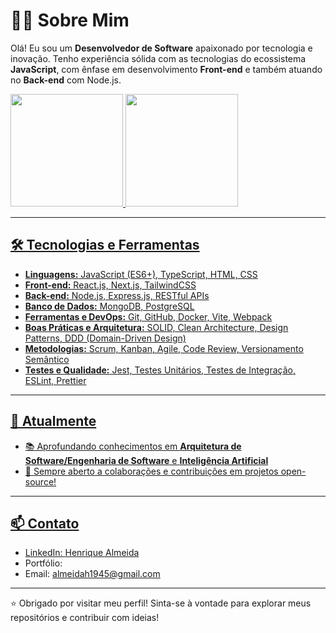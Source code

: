 # 👨‍💻 Sobre Mim

Olá! Eu sou um **Desenvolvedor de Software** apaixonado por tecnologia e inovação. Tenho experiência sólida com as tecnologias do ecossistema **JavaScript**, com ênfase em desenvolvimento **Front-end** e também atuando no **Back-end** com Node.js.

<div>
<a href="https://github.com/rickshf">
<img loading="lazy" height="180em" src="https://github-readme-stats.vercel.app/api/top-langs/?username=seu-usuário-aqui&layout=compact&langs_count=7&theme=dracula"/>
<img loading="lazy" height="180em" src="https://github-readme-stats.vercel.app/api?username=rickshf&show_icons=true&theme=dracula&include_all_commits=true&count_private=true"/>
</div>

---

## 🛠️ Tecnologias e Ferramentas

- **Linguagens:** JavaScript (ES6+), TypeScript, HTML, CSS  
- **Front-end:** React.js, Next.js, TailwindCSS  
- **Back-end:** Node.js, Express.js, RESTful APIs  
- **Banco de Dados:** MongoDB, PostgreSQL  
- **Ferramentas e DevOps:** Git, GitHub, Docker, Vite, Webpack  
- **Boas Práticas e Arquitetura:** SOLID, Clean Architecture, Design Patterns, DDD (Domain-Driven Design)  
- **Metodologias:** Scrum, Kanban, Agile, Code Review, Versionamento Semântico  
- **Testes e Qualidade:** Jest, Testes Unitários, Testes de Integração, ESLint, Prettier  

---

## 🚀 Atualmente

- 📚 Aprofundando conhecimentos em **Arquitetura de Software/Engenharia de Software** e **Inteligência Artificial**
- 🤝 Sempre aberto a colaborações e contribuições em projetos open-source!

---

## 📫 Contato

- LinkedIn: [Henrique Almeida](www.linkedin.com/in/rickshf)
- Portfólio: 
- Email: almeidah1945@gmail.com

---

⭐ Obrigado por visitar meu perfil! Sinta-se à vontade para explorar meus repositórios e contribuir com ideias!
